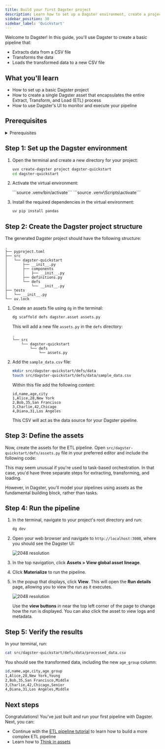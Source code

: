 ```yaml
---
title: Build your first Dagster project
description: Learn how to set up a Dagster environment, create a project, define assets, and run your first pipeline.
sidebar_position: 30
sidebar_label: 'Quickstart'
---
```


Welcome to Dagster! In this guide, you'll use Dagster to create a basic pipeline that:

- Extracts data from a CSV file
- Transforms the data
- Loads the transformed data to a new CSV file

## What you'll learn

- How to set up a basic Dagster project
- How to create a single Dagster asset that encapsulates the entire Extract, Transform, and Load (ETL) process
- How to use Dagster's UI to monitor and execute your pipeline

## Prerequisites

<details>
  <summary>Prerequisites</summary>

To follow the steps in this guide, you'll need:

- Basic Python knowledge
- Python 3.9+ installed on your system. Refer to the [Installation guide](/getting-started/installation) for information.

</details>

## Step 1: Set up the Dagster environment

1. Open the terminal and create a new directory for your project:

   ```bash
   uvx create-dagster project dagster-quickstart
   cd dagster-quickstart
   ```

2. Activate the virtual environment:

   <Tabs>
     <TabItem value="macos" label="MacOS">
       ```source .venv/bin/activate```
     </TabItem>
     <TabItem value="windows" label="Windows">
       ```source .venv\Scripts\activate```
     </TabItem>
   </Tabs>

3. Install the required dependencies in the virtual environment:

   ```bash
   uv pip install pandas
   ```

## Step 2: Create the Dagster project structure

The generated Dagster project should have the following structure:

```
.
├── pyproject.toml
├── src
│   └── dagster-quickstart
│       ├── __init__.py
│       ├── components
│       │   ├── __init__.py
│       ├── definitions.py
│       └── defs
│           └── __init__.py
├── tests
│   └── __init__.py
└── uv.lock
```

1. Create an assets file using `dg` in the terminal:

   ```bash
   dg scaffold defs dagster.asset assets.py
   ```

   This will add a new file `assets.py` in the `defs` directory:

   ```
   .
   └── src
       └── dagster-quickstart
           └── defs
               └── assets.py
   ```

2. Add the `sample_data.csv` file:

   ```bash
   mkdir src/dagster-quickstart/defs/data
   touch src/dagster-quickstart/defs/data/sample_data.csv
   ```

   Within this file add the following content:

   ```csv
   id,name,age,city
   1,Alice,28,New York
   2,Bob,35,San Francisco
   3,Charlie,42,Chicago
   4,Diana,31,Los Angeles
   ```

   This CSV will act as the data source for your Dagster pipeline.

## Step 3: Define the assets

Now, create the assets for the ETL pipeline. Open `src/dagster-quickstart/defs/assets.py` file in your preferred editor and include the following code:

<CodeExample
   path="docs_snippets/docs_snippets/getting-started/quickstart.py"
   language="python"
   title="src/dagster-quickstart/defs/assets.py"
/>

This may seem unusual if you're used to task-based orchestration. In that case, you'd have three separate steps for extracting, transforming, and loading.

However, in Dagster, you'll model your pipelines using assets as the fundamental building block, rather than tasks.

## Step 4: Run the pipeline

1. In the terminal, navigate to your project's root directory and run:

   ```bash
   dg dev
   ```

2. Open your web browser and navigate to `http://localhost:3000`, where you should see the Dagster UI:

   ![2048 resolution](/images/getting-started/quickstart/dagster-ui-start.png)

3. In the top navigation, click **Assets > View global asset lineage**.

4. Click **Materialize** to run the pipeline.

5. In the popup that displays, click **View**. This will open the **Run details** page, allowing you to view the run as it executes.

   ![2048 resolution](/images/getting-started/quickstart/run-details.png)

   Use the **view buttons** in near the top left corner of the page to change how the run is displayed. You can also click the asset to view logs and metadata.

## Step 5: Verify the results

In your terminal, run:

```bash
cat src/dagster-quickstart/defs/data/processed_data.csv
```

You should see the transformed data, including the new `age_group` column:

```bash
id,name,age,city,age_group
1,Alice,28,New York,Young
2,Bob,35,San Francisco,Middle
3,Charlie,42,Chicago,Senior
4,Diana,31,Los Angeles,Middle
```

## Next steps

Congratulations! You've just built and run your first pipeline with Dagster. Next, you can:

- Continue with the [ETL pipeline tutorial](/etl-pipeline-tutorial/) to learn how to build a more complex ETL pipeline
- Learn how to [Think in assets](/guides/build/assets/)
